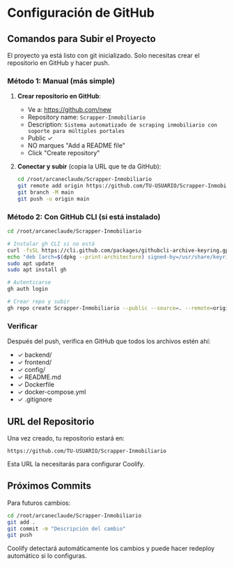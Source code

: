 # Configuración de GitHub

## Comandos para Subir el Proyecto

El proyecto ya está listo con git inicializado. Solo necesitas crear el repositorio en GitHub y hacer push.

### Método 1: Manual (más simple)

1. **Crear repositorio en GitHub**:
   - Ve a: https://github.com/new
   - Repository name: `Scrapper-Inmobiliario`
   - Description: `Sistema automatizado de scraping inmobiliario con soporte para múltiples portales`
   - Public ✓
   - NO marques "Add a README file"
   - Click "Create repository"

2. **Conectar y subir** (copia la URL que te da GitHub):
   ```bash
   cd /root/arcaneclaude/Scrapper-Inmobiliario
   git remote add origin https://github.com/TU-USUARIO/Scrapper-Inmobiliario.git
   git branch -M main
   git push -u origin main
   ```

### Método 2: Con GitHub CLI (si está instalado)

```bash
cd /root/arcaneclaude/Scrapper-Inmobiliario

# Instalar gh CLI si no está
curl -fsSL https://cli.github.com/packages/githubcli-archive-keyring.gpg | sudo dd of=/usr/share/keyrings/githubcli-archive-keyring.gpg
echo "deb [arch=$(dpkg --print-architecture) signed-by=/usr/share/keyrings/githubcli-archive-keyring.gpg] https://cli.github.com/packages stable main" | sudo tee /etc/apt/sources.list.d/github-cli.list > /dev/null
sudo apt update
sudo apt install gh

# Autenticarse
gh auth login

# Crear repo y subir
gh repo create Scrapper-Inmobiliario --public --source=. --remote=origin --push
```

### Verificar

Después del push, verifica en GitHub que todos los archivos estén ahí:
- ✓ backend/
- ✓ frontend/
- ✓ config/
- ✓ README.md
- ✓ Dockerfile
- ✓ docker-compose.yml
- ✓ .gitignore

## URL del Repositorio

Una vez creado, tu repositorio estará en:
```
https://github.com/TU-USUARIO/Scrapper-Inmobiliario
```

Esta URL la necesitarás para configurar Coolify.

## Próximos Commits

Para futuros cambios:
```bash
cd /root/arcaneclaude/Scrapper-Inmobiliario
git add .
git commit -m "Descripción del cambio"
git push
```

Coolify detectará automáticamente los cambios y puede hacer redeploy automático si lo configuras.
